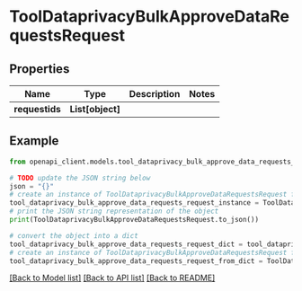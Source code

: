 # ToolDataprivacyBulkApproveDataRequestsRequest


## Properties

Name | Type | Description | Notes
------------ | ------------- | ------------- | -------------
**requestids** | **List[object]** |  | 

## Example

```python
from openapi_client.models.tool_dataprivacy_bulk_approve_data_requests_request import ToolDataprivacyBulkApproveDataRequestsRequest

# TODO update the JSON string below
json = "{}"
# create an instance of ToolDataprivacyBulkApproveDataRequestsRequest from a JSON string
tool_dataprivacy_bulk_approve_data_requests_request_instance = ToolDataprivacyBulkApproveDataRequestsRequest.from_json(json)
# print the JSON string representation of the object
print(ToolDataprivacyBulkApproveDataRequestsRequest.to_json())

# convert the object into a dict
tool_dataprivacy_bulk_approve_data_requests_request_dict = tool_dataprivacy_bulk_approve_data_requests_request_instance.to_dict()
# create an instance of ToolDataprivacyBulkApproveDataRequestsRequest from a dict
tool_dataprivacy_bulk_approve_data_requests_request_from_dict = ToolDataprivacyBulkApproveDataRequestsRequest.from_dict(tool_dataprivacy_bulk_approve_data_requests_request_dict)
```
[[Back to Model list]](../README.md#documentation-for-models) [[Back to API list]](../README.md#documentation-for-api-endpoints) [[Back to README]](../README.md)



